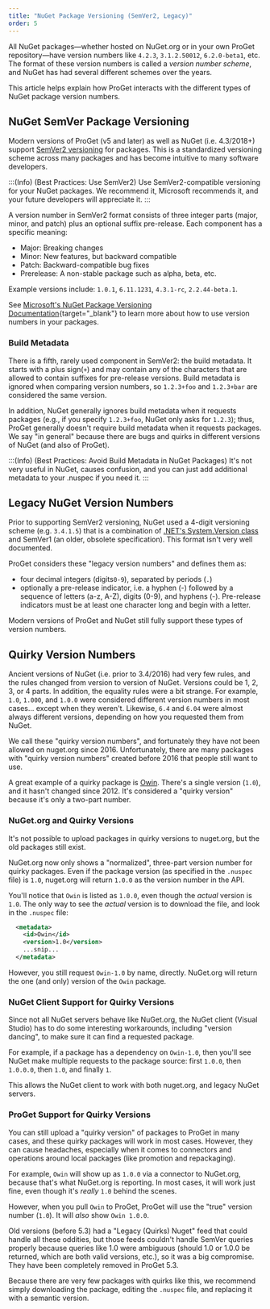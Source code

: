 ```yaml
---
title: "NuGet Package Versioning (SemVer2, Legacy)"
order: 5
---
```


All NuGet packages—whether hosted on NuGet.org or in your own ProGet repository—have version numbers like `4.2.3`, `3.1.2.50012`, `6.2.0-beta1`, etc. The format of these version numbers is called a *version number scheme*, and NuGet has had several different schemes over the years.

This article helps explain how ProGet interacts with the different types of NuGet package version numbers.

## NuGet SemVer Package Versioning

Modern versions of ProGet (v5 and later) as well as NuGet (i.e. 4.3/2018+) support [SemVer2 versioning](https://semver.org/spec/v2.0.0.html) for packages. This is a standardized versioning scheme across many packages and has become intuitive to many software developers.

:::(Info) (Best Practices: Use SemVer2)
Use SemVer2-compatible versioning for your NuGet packages. We recommend it, Microsoft recommends it, and your future developers will appreciate it.
:::

A version number in SemVer2 format consists of three integer parts (major, minor, and patch) plus an optional suffix pre-release. Each component has a specific meaning:
* Major: Breaking changes
* Minor: New features, but backward compatible
* Patch: Backward-compatible bug fixes
* Prerelease: A non-stable package such as alpha, beta, etc.

Example versions include: `1.0.1`, `6.11.1231`, `4.3.1-rc`, `2.2.44-beta.1`.

See [Microsoft's NuGet Package Versioning Documentation](https://docs.microsoft.com/en-us/nuget/concepts/package-versioning){target="_blank"} to learn more about how to use version numbers in your packages.

### Build Metadata

There is a fifth, rarely used component in SemVer2: the build metadata. It starts with a plus sign(`+`) and may contain any of the characters that are allowed to contain suffixes for pre-release versions. Build metadata is ignored when comparing version numbers, so `1.2.3+foo` and `1.2.3+bar` are considered the same version.

In addition, NuGet generally ignores build metadata when it requests packages (e.g., if you specify `1.2.3+foo`, NuGet only asks for `1.2.3`);  thus, ProGet generally doesn't require build metadata when it requests packages. We say "in general" because there are bugs and quirks in different versions of NuGet (and also of ProGet).

:::(Info) (Best Practices: Avoid Build Metadata in NuGet Packages)
It's not very useful in NuGet, causes confusion, and you can just add additional metadata to your .nuspec if you need it.
:::

## Legacy NuGet Version Numbers

Prior to supporting SemVer2 versioning, NuGet used a 4-digit versioning scheme (e.g. `3.4.1.5`) that is a combination of [.NET's System.Version class](https://docs.microsoft.com/en-us/dotnet/api/system.version) and SemVer1 (an older, obsolete specification). This format isn't very well documented.

ProGet considers these "legacy version numbers" and defines them as:
* four decimal integers (digits`0-9`), separated by periods (`.`)
* optionally a pre-release indicator, i.e. a hyphen (-) followed by a sequence of letters (a-z, A-Z), digits (0-9), and hyphens (-). Pre-release indicators must be at least one character long and begin with a letter.

Modern versions of ProGet and NuGet still fully support these types of version numbers.

## Quirky Version Numbers

Ancient versions of NuGet (i.e. prior to 3.4/2016) had very few rules, and the rules changed from version to version of NuGet.  Versions could be 1, 2, 3, or 4 parts. In addition, the equality rules were a bit strange. For example, `1.0`, `1.000`, and `1.0.0` were considered different version numbers in most cases... except when they weren't. Likewise, `6.4` and `6.04` were almost always different versions, depending on how you requested them from NuGet. 

We call these "quirky version numbers", and fortunately they have not been allowed on nuget.org since 2016. Unfortunately, there are many packages with "quirky version numbers" created before 2016 that people still want to use.

A great example of a quirky package is [Owin](https://www.nuget.org/packages/Owin). There's a single version (`1.0`), and it hasn't changed since 2012. It's considered a "quirky version" because it's only a two-part number.

### NuGet.org and Quirky Versions

It's not possible to upload packages in quirky versions to nuget.org, but the old packages still exist.

NuGet.org now only shows a "normalized", three-part version number for quirky packages. Even if the package version (as specified in the `.nuspec` file) is `1.0`, nuget.org will return `1.0.0` as the version number in the API. 

You'll notice that `Owin` is listed as `1.0.0`, even though the *actual* version is `1.0`. The only way to see the *actual* version is to download the file, and look in the `.nuspec` file:

```xml
  <metadata>
    <id>Owin</id>
    <version>1.0</version>
    ...snip...
  </metadata>
```

However, you still request `Owin-1.0` by name, directly. NuGet.org will return the one (and only) version of the `Owin` package.

### NuGet Client Support for Quirky Versions

Since not all NuGet servers behave like NuGet.org, the NuGet client (Visual Studio) has to do some interesting workarounds, including "version dancing", to make sure it can find a requested package.

For example, if a package has a dependency on `Owin-1.0`, then you'll see NuGet make multiple requests to the package source: first `1.0.0`, then `1.0.0.0`, then `1.0`, and finally `1`.

This allows the NuGet client to work with both nuget.org, and legacy NuGet servers.

### ProGet Support for Quirky Versions

You can still upload a "quirky version" of packages to ProGet in many cases, and these quirky packages will work in most cases. However, they can cause headaches, especially when it comes to connectors and operations around local packages (like promotion and repackaging).

For example, `Owin` will show up as `1.0.0` via a connector to NuGet.org, because that's what NuGet.org is reporting. In most cases, it will work just fine, even though it's *really* `1.0` behind the scenes.

However, when you pull `Owin` to ProGet, ProGet will use the "true" version number (`1.0`). It will *also* show `Owin 1.0.0`.

Old versions (before 5.3) had a "Legacy (Quirks) Nuget" feed that could handle all these oddities, but those feeds couldn't handle SemVer queries properly because queries like 1.0 were ambiguous (should 1.0 or 1.0.0 be returned, which are both valid versions, etc.), so it was a big compromise. They have been completely removed in ProGet 5.3.

Because there are very few packages with quirks like this, we recommend simply downloading the package, editing the `.nuspec` file, and replacing it with a semantic version. 